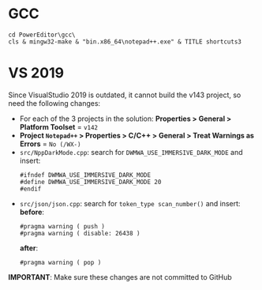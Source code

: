 # GCC
```
cd PowerEditor\gcc\
cls & mingw32-make & "bin.x86_64\notepad++.exe" & TITLE shortcuts3
```

# VS 2019

Since VisualStudio 2019 is outdated, it cannot build the v143 project, so need the following changes:

- For each of the 3 projects in the solution: **Properties > General > Platform Toolset** = `v142`
- **Project `Notepad++` > Properties > C/C++ > General > Treat Warnings as Errors** = `No (/WX-)`
- `src/NppDarkMode.cpp`: search for `DWMWA_USE_IMMERSIVE_DARK_MODE` and insert:
  ```
  #ifndef DWMWA_USE_IMMERSIVE_DARK_MODE
  #define DWMWA_USE_IMMERSIVE_DARK_MODE 20
  #endif
  ```
- `src/json/json.cpp`: search for `token_type scan_number()` and insert:
  **before**:
  ```
  #pragma warning ( push )
  #pragma warning ( disable: 26438 )
  ```
  **after**:
  ```
  #pragma warning ( pop )
  ```

**IMPORTANT**: Make sure these changes are not committed to GitHub
